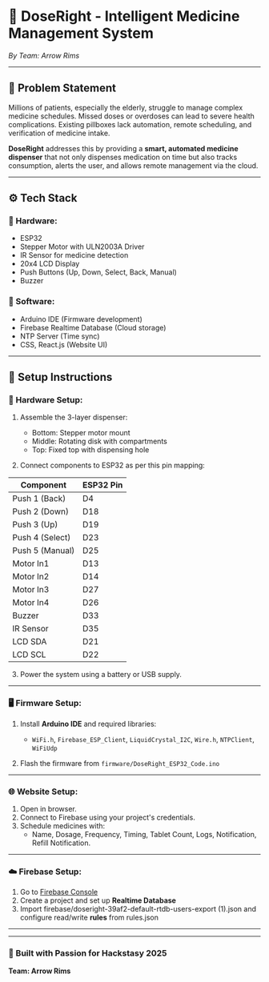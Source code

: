 # 💊 DoseRight - Intelligent Medicine Management System

*By Team: Arrow Rims*

---

## 🧩 Problem Statement

Millions of patients, especially the elderly, struggle to manage complex medicine schedules. Missed doses or overdoses can lead to severe health complications. Existing pillboxes lack automation, remote scheduling, and verification of medicine intake.

**DoseRight** addresses this by providing a **smart, automated medicine dispenser** that not only dispenses medication on time but also tracks consumption, alerts the user, and allows remote management via the cloud.

---

## ⚙️ Tech Stack

### 🚀 Hardware:

- ESP32
- Stepper Motor with ULN2003A Driver
- IR Sensor for medicine detection
- 20x4 LCD Display
- Push Buttons (Up, Down, Select, Back, Manual)
- Buzzer

### 💾 Software:

- Arduino IDE (Firmware development)
- Firebase Realtime Database (Cloud storage)
- NTP Server (Time sync)
- &#x20;CSS, React.js (Website UI)



---

## 🔧 Setup Instructions

### 🔌 Hardware Setup:

1. Assemble the 3-layer dispenser:

   - Bottom: Stepper motor mount
   - Middle: Rotating disk with compartments
   - Top: Fixed top with dispensing hole

2. Connect components to ESP32 as per this pin mapping:

| Component       | ESP32 Pin |
| --------------- | --------- |
| Push 1 (Back)   | D4        |
| Push 2 (Down)   | D18       |
| Push 3 (Up)     | D19       |
| Push 4 (Select) | D23       |
| Push 5 (Manual) | D25       |
| Motor In1       | D13       |
| Motor In2       | D14       |
| Motor In3       | D27       |
| Motor In4       | D26       |
| Buzzer          | D33       |
| IR Sensor       | D35       |
| LCD SDA         | D21       |
| LCD SCL         | D22       |

3. Power the system using a battery or USB supply.

---

### 🖥️ Firmware Setup:

1. Install **Arduino IDE** and required libraries:

   - `WiFi.h`, `Firebase_ESP_Client`, `LiquidCrystal_I2C`, `Wire.h`, `NTPClient`, `WiFiUdp`

2. Flash the firmware from `firmware/DoseRight_ESP32_Code.ino`

---

### 🌐 Website Setup:

1. Open in browser.
2. Connect to Firebase using your project's credentials.
3. Schedule medicines with:
   - Name, Dosage, Frequency, Timing, Tablet Count, Logs, Notification, Refill Notification.

---

### ☁️ Firebase Setup:

1. Go to [Firebase Console](https://console.firebase.google.com/)
2. Create a project and set up **Realtime Database**
3. Import firebase/doseright-39af2-default-rtdb-users-export (1).json and configure read/write **rules** from rules.json

---

---

### 🏁 Built with Passion for Hackstasy 2025

**Team: Arrow Rims**
